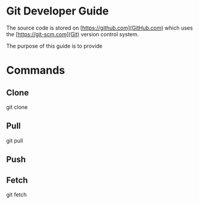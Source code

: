 # Git Developer Guide

The source code is stored on [https://github.com](GitHub.com) which uses the [https://git-scm.com](Git) version control system.

The purpose of this guide is to provide 

# Commands

## Clone

git clone

## Pull

git pull

## Push

## Fetch

git fetch
